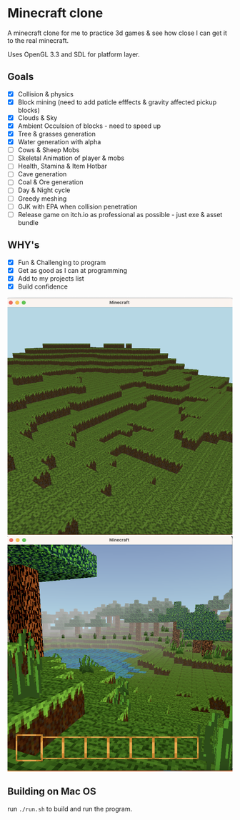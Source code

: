 # Minecraft clone

A minecraft clone for me to practice 3d games & see how close I can get it to the real minecraft.

Uses OpenGL 3.3 and SDL for platform layer.

## Goals
- [x] Collision & physics
- [x] Block mining (need to add paticle efffects & gravity affected pickup blocks)
- [x] Clouds & Sky 
- [x] Ambient Occulsion of blocks - need to speed up
- [x] Tree & grasses generation
- [x] Water generation with alpha 
- [ ] Cows & Sheep Mobs
- [ ] Skeletal Animation of player & mobs
- [ ] Health, Stamina & Item Hotbar
- [ ] Cave generation
- [ ] Coal & Ore generation 
- [ ] Day & Night cycle
- [ ] Greedy meshing
- [ ] GJK with EPA when collision penetration
- [ ] Release game on itch.io as professional as possible - just exe & asset bundle 

## WHY's
- [x] Fun & Challenging to program
- [x] Get as good as I can at programming
- [x] Add to my projects list
- [x] Build confidence
 
![](screenshot.png)
![](screenshot1.png)

## Building on Mac OS
run ```./run.sh``` to build and run the program. 


